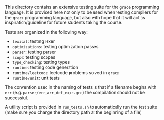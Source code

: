This directory contains an extensive testing suite for the `grace` programming language. It is provided here not only to be used when testing compilers for the `grace` programming language, but also with hope that it will act as inspiration/guideline for future students taking the course.

Tests are organized in the following way:

- `lexical`: testing lexer
- `optimizations`: testing optimization passes
- `parser`: testing parser
- `scope`: testing scopes
- `type_checking`: testing types
- `runtime`: testing code generation
- `runtime/leetcode`: leetcode problems solved in `grace`
- `runtime/unit`: unit tests

The convention used in the naming of tests is that if a filename begins with `err` (e.g. `parser/err_arr_def_expr.grc`) the compilation should not be successful.

A utility script is provided in `run_tests.sh` to automatically run the test suite (make sure you change the directory path at the beginning of a file)